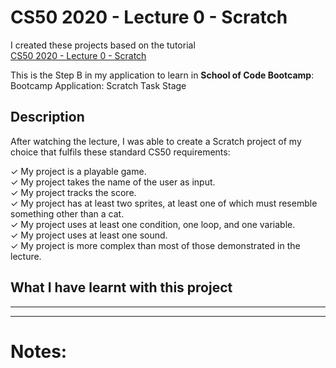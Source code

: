# CS50 2020 - Lecture 0 - Scratch

I created these projects based on the tutorial       
[CS50 2020 - Lecture 0 - Scratch](https://www.youtube.com/watch?v=YoXxevp1WRQ&ab_channel=CS50)

This is the Step B in my application to learn in **School of Code Bootcamp**:         
Bootcamp Application: Scratch Task Stage

## Description

After watching the lecture, I was able to create a Scratch project of my choice that fulfils these standard CS50 requirements:

✓ My project is a playable game.       
✓ My project takes the name of the user as input.      
✓ My project tracks the score.      
✓ My project has at least two sprites, at least one of which must resemble something other than a cat.      
✓ My project uses at least one condition, one loop, and one variable.      
✓ My project uses at least one sound.      
✓ My project is more complex than most of those demonstrated in the lecture.      

## What I have learnt with this project

---
---

# Notes:
